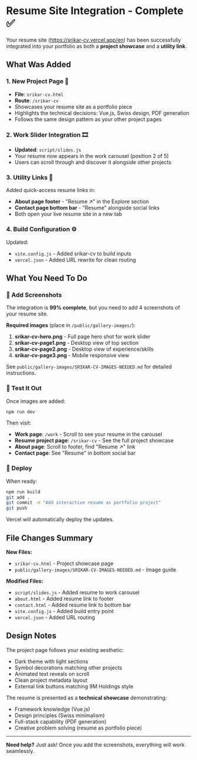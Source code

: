# Resume Site Integration - Complete ✅

Your resume site (https://srikar-cv.vercel.app/en) has been successfully integrated into your portfolio as both a **project showcase** and a **utility link**.

## What Was Added

### 1. New Project Page 📄
- **File**: `srikar-cv.html`
- **Route**: `/srikar-cv`
- Showcases your resume site as a portfolio piece
- Highlights the technical decisions: Vue.js, Swiss design, PDF generation
- Follows the same design pattern as your other project pages

### 2. Work Slider Integration 🎞️
- **Updated**: `script/slides.js`
- Your resume now appears in the work carousel (position 2 of 5)
- Users can scroll through and discover it alongside other projects

### 3. Utility Links 🔗
Added quick-access resume links in:
- **About page footer** - "Resume ↗" in the Explore section
- **Contact page bottom bar** - "Resume" alongside social links
- Both open your live resume site in a new tab

### 4. Build Configuration ⚙️
Updated:
- `vite.config.js` - Added srikar-cv to build inputs
- `vercel.json` - Added URL rewrite for clean routing

## What You Need To Do

### 📸 Add Screenshots
The integration is **99% complete**, but you need to add 4 screenshots of your resume site.

**Required images** (place in `/public/gallery-images/`):

1. **srikar-cv-hero.png** - Full page hero shot for work slider
2. **srikar-cv-page1.png** - Desktop view of top section
3. **srikar-cv-page2.png** - Desktop view of experience/skills
4. **srikar-cv-page3.png** - Mobile responsive view

See `public/gallery-images/SRIKAR-CV-IMAGES-NEEDED.md` for detailed instructions.

### 🧪 Test It Out
Once images are added:

```bash
npm run dev
```

Then visit:
- **Work page**: `/work` - Scroll to see your resume in the carousel
- **Resume project page**: `/srikar-cv` - See the full project showcase
- **About page**: Scroll to footer, find "Resume ↗" link
- **Contact page**: See "Resume" in bottom social bar

### 🚀 Deploy
When ready:

```bash
npm run build
git add .
git commit -m "Add interactive resume as portfolio project"
git push
```

Vercel will automatically deploy the updates.

## File Changes Summary

**New Files:**
- `srikar-cv.html` - Project showcase page
- `public/gallery-images/SRIKAR-CV-IMAGES-NEEDED.md` - Image guide

**Modified Files:**
- `script/slides.js` - Added resume to work carousel
- `about.html` - Added resume link to footer
- `contact.html` - Added resume link to bottom bar
- `vite.config.js` - Added build entry point
- `vercel.json` - Added URL routing

## Design Notes

The project page follows your existing aesthetic:
- Dark theme with light sections
- Symbol decorations matching other projects
- Animated text reveals on scroll
- Clean project metadata layout
- External link buttons matching 9M Holdings style

The resume is presented as a **technical showcase** demonstrating:
- Framework knowledge (Vue.js)
- Design principles (Swiss minimalism)
- Full-stack capability (PDF generation)
- Creative problem solving (resume as portfolio piece)

---

**Need help?** Just ask! Once you add the screenshots, everything will work seamlessly.

